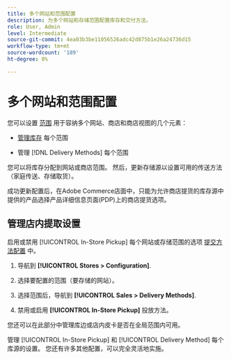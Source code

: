 ```yaml
---
title: 多个网站和范围配置
description: 为多个网站和存储范围配置库存和交付方法。
role: User, Admin
level: Intermediate
source-git-commit: 4ea03b3be11056526adc42d875b1e26a24736d15
workflow-type: tm+mt
source-wordcount: '189'
ht-degree: 0%

---
```


# 多个网站和范围配置

您可以设置 [范围](https://docs.magento.com/user-guide/configuration/scope.html) 用于容纳多个网站、商店和商店视图的几个元素：

- [管理库存](https://docs.magento.com/user-guide/catalog/inventory-stock.html) 每个范围

- 管理 [!DNL Delivery Methods] 每个范围

您可以将库存分配到网站或商店范围。 然后，更新存储源以设置可用的传送方法（家庭传送、存储取货）。

成功更新配置后，在Adobe Commerce店面中，只能为允许商店提货的库存源中提供的产品选择产品详细信息页面(PDP)上的商店提货选项。

## 管理店内提取设置

启用或禁用 [!UICONTROL In-Store Pickup] 每个网站或存储范围的选项 [提交方法配置](enable-general.md#delivery-methods) 中。

1. 导航到 **[!UICONTROL Stores > Configuration]**.

1. 选择要配置的范围（要存储的网站）。

1. 选择范围后，导航到 **[!UICONTROL Sales > Delivery Methods]**.

1. 禁用或启用 **[!UICONTROL In-Store Pickup]** 投放方法。

您还可以在此部分中管理库边或店内皮卡是否在全局范围内可用。

管理 [!UICONTROL In-Store Pickup] 和 [!UICONTROL Delivery Method] 每个库源的设置。 您还有许多其他配置，可以完全灵活地实施。
